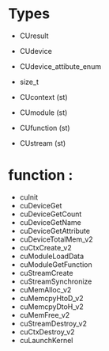 # Types
  - CUresult
  - CUdevice
  - CUdevice_attibute_enum
  - size_t 

  - CUcontext (st)
  - CUmodule (st)
  - CUfunction (st)
  - CUstream (st)


# function :
  - cuInit
  - cuDeviceGet
  - cuDeviceGetCount
  - cuDeviceGetName
  - cuDeviceGetAttribute
  - cuDeviceTotalMem_v2
  - cuCtxCreate_v2
  - cuModuleLoadData
  - cuModuleGetFunction
  - cuStreamCreate
  - cuStreamSynchronize
  - cuMemAlloc_v2
  - cuMemcpyHtoD_v2
  - cuMemcpyDtoH_v2
  - cuMemFree_v2
  - cuStreamDestroy_v2
  - cuCtxDestroy_v2
  - cuLaunchKernel
